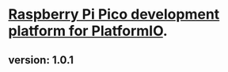 # [Raspberry Pi Pico development platform for PlatformIO](https://github.com/Wiz-IO/wizio-pico).

## version: 1.0.1
